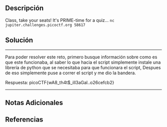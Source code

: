 ## Descripción

Class, take your seats! It's PRIME-time for a quiz... `nc jupiter.challenges.picoctf.org 58617`
## Solución

***
Para poder resolver este reto, primero busque información sobre como es que este funcionaba, al saber lo que hacia el script simplemente instale una librería de python que se necesitaba para que funcionara el script, Despues de eso simplemente puse a correr el script y me dio la bandera.

Respuesta: picoCTF{wA8_th4t$_ill3aGal..o26cefcb2}
***
## Notas Adicionales

## Referencias